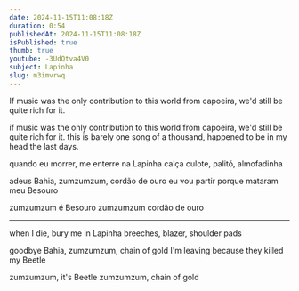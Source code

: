 ```yaml
---
date: 2024-11-15T11:08:18Z
duration: 0:54
publishedAt: 2024-11-15T11:08:18Z
isPublished: true
thumb: true
youtube: -3UdQtva4V0
subject: Lapinha
slug: m3imvrwq
---
```

If music was the only contribution to this world from capoeira, we'd still be quite rich for it.

if music was the only contribution to this world from capoeira, we'd still be quite rich for it. this is barely one song of a thousand, happened to be in my head the last days.

quando eu morrer, me enterre na Lapinha
calça culote, palitó, almofadinha

adeus Bahia, zumzumzum, cordão de ouro
eu vou partir porque mataram meu Besouro

zumzumzum é Besouro
zumzumzum cordão de ouro

---

when I die, bury me in Lapinha
breeches, blazer, shoulder pads

goodbye Bahia, zumzumzum, chain of gold
I'm leaving because they killed my Beetle

zumzumzum, it's Beetle
zumzumzum, chain of gold
